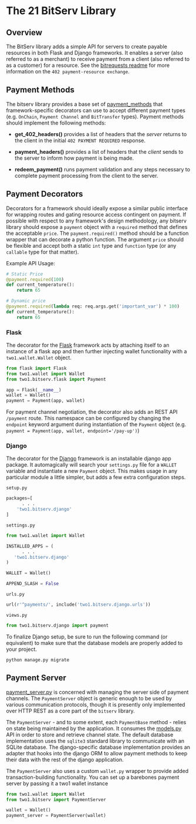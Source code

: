 # The 21 BitServ Library

## Overview

The BitServ library adds a simple API for servers to create payable resources in both Flask and Django frameworks. It enables a server (also referred to as a merchant) to receive payment from a client (also referred to as a customer) for a resource. See the [bitrequests readme](https://github.com/21dotco/two1/blob/master/two1/bitrequests/docs/README.md) for more information on the `402 payment-resource exchange`.


## Payment Methods

The bitserv library provides a base set of [payment_methods](https://github.com/21dotco/two1/blob/master/two1/bitserv/payment_methods.py) that framework-specific decorators can use to accept different payment types (e.g. `OnChain`, `Payment Channel` and `BitTransfer` types). Payment methods should implement the following methods:

  * **get_402_headers()** provides a list of headers that the *server* returns to the client in the initial `402 PAYMENT REQUIRED` response.

  * **payment_headers()** provides a list of headers that the *client* sends to the server to inform how payment is being made.

  * **redeem_payment()** runs payment validation and any steps necessary to complete payment processing from the client to the server.


## Payment Decorators

Decorators for a framework should ideally expose a similar public interface for wrapping routes and gating resource access contingent on payment. If possible with respect to any framework's design methodology, any bitserv library should expose a `payment` object with a `required` method that defines the acceptable `price`. The `payment.required()` method should be a function wrapper that can decorate a python function. The argument `price` should be flexible and accept both a static `int` type and `function` type (or any `callable` type for that matter).

Example API Usage:

``` python
# Static Price
@payment.required(100)
def current_temperature():
    return 65

# Dynamic price
@payment.required(lambda req: req.args.get('important_var') * 100)
def current_temperature():
    return 65
```


### Flask

The decorator for the [Flask](http://flask.pocoo.org/) framework acts by attaching itself to an instance of a flask app and then further injecting wallet functionality with a `two1.wallet.Wallet` object.

``` python
from flask import Flask
from two1.wallet import Wallet
from two1.bitserv.flask import Payment

app = Flask(__name__)
wallet = Wallet()
payment = Payment(app, wallet)

```

For payment channel negotiation, the decorator also adds an REST API `/payment` route. This namespace can be configured by changing the `endpoint` keyword argument during instantiation of the `Payment` object (e.g. `payment = Payment(app, wallet, endpoint='/pay-up')`)


### Django

The decorator for the [Django](https://www.djangoproject.com/) framework is an installable django app package. It automagically will search your `settings.py` file for a `WALLET` variable and instantiate a new `Payment` object. This makes usage in any particular module a little simpler, but adds a few extra configuration steps.

`setup.py`

``` python
packages=[
      . . .
    'two1.bitserv.django'
]
```

`settings.py`

``` python
from two1.wallet import Wallet

INSTALLED_APPS = (
      . . .  
   'two1.bitserv.django'
)

WALLET = Wallet()

APPEND_SLASH = False
```

`urls.py`

``` python
url(r'^payments/', include('two1.bitserv.django.urls'))
```

`views.py`
``` python
from two1.bitserv.django import payment
```

To finalize Django setup, be sure to run the following command (or equivalent) to make sure that the database models are properly added to your project.

```
python manage.py migrate
```

## Payment Server

[payment_server.py](https://github.com/21dotco/two1/blob/master/two1/bitserv/payment_server.py) is concerned with managing the server side of payment channels. The `PaymentServer` object is generic enough to be used by various communication protocols, though it is presently only implemented over HTTP REST as a core part of the `bitserv` library.

The `PaymentServer` - and to some extent, each `PaymentBase` method - relies on state being maintained by the application. It consumes the [models.py](https://github.com/21dotco/two1/blob/master/two1/bitserv/models.py) API in order to store and retrieve channel state. The default database implementation uses the `sqlite3` standard library to communicate with an SQLite database. The django-specific database implementation provides an adapter that hooks into the django ORM to allow payment methods to keep their data with the rest of the django application.

The `PaymentServer` also uses a custom `wallet.py` wrapper to provide added transaction-building functionality. You can set up a barebones payment server by passing it a two1 wallet instance

``` python
from two1.wallet import Wallet
from two1.bitserv import PaymentServer

wallet = Wallet()
payment_server = PaymentServer(wallet)
```
